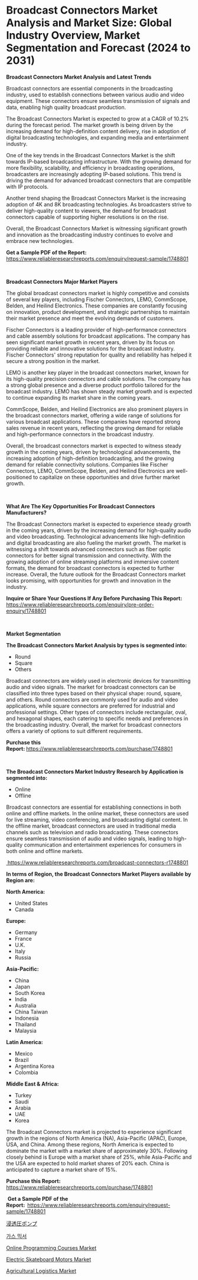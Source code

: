 <p><h1>Broadcast Connectors Market Analysis and Market Size: Global Industry Overview, Market Segmentation and Forecast (2024 to 2031)</h1></p><p><strong>Broadcast Connectors Market Analysis and Latest Trends</strong></p>
<p><p>Broadcast connectors are essential components in the broadcasting industry, used to establish connections between various audio and video equipment. These connectors ensure seamless transmission of signals and data, enabling high quality broadcast production.</p><p>The Broadcast Connectors Market is expected to grow at a CAGR of 10.2% during the forecast period. The market growth is being driven by the increasing demand for high-definition content delivery, rise in adoption of digital broadcasting technologies, and expanding media and entertainment industry.</p><p>One of the key trends in the Broadcast Connectors Market is the shift towards IP-based broadcasting infrastructure. With the growing demand for more flexibility, scalability, and efficiency in broadcasting operations, broadcasters are increasingly adopting IP-based solutions. This trend is driving the demand for advanced broadcast connectors that are compatible with IP protocols.</p><p>Another trend shaping the Broadcast Connectors Market is the increasing adoption of 4K and 8K broadcasting technologies. As broadcasters strive to deliver high-quality content to viewers, the demand for broadcast connectors capable of supporting higher resolutions is on the rise.</p><p>Overall, the Broadcast Connectors Market is witnessing significant growth and innovation as the broadcasting industry continues to evolve and embrace new technologies.</p></p>
<p><strong>Get a Sample PDF of the Report:&nbsp;</strong> <a href="https://www.reliableresearchreports.com/enquiry/request-sample/1748801">https://www.reliableresearchreports.com/enquiry/request-sample/1748801</a></p>
<p>&nbsp;</p>
<p><strong>Broadcast Connectors Major Market Players</strong></p>
<p><p>The global broadcast connectors market is highly competitive and consists of several key players, including Fischer Connectors, LEMO, CommScope, Belden, and Heilind Electronics. These companies are constantly focusing on innovation, product development, and strategic partnerships to maintain their market presence and meet the evolving demands of customers.</p><p>Fischer Connectors is a leading provider of high-performance connectors and cable assembly solutions for broadcast applications. The company has seen significant market growth in recent years, driven by its focus on providing reliable and innovative solutions for the broadcast industry. Fischer Connectors' strong reputation for quality and reliability has helped it secure a strong position in the market.</p><p>LEMO is another key player in the broadcast connectors market, known for its high-quality precision connectors and cable solutions. The company has a strong global presence and a diverse product portfolio tailored for the broadcast industry. LEMO has shown steady market growth and is expected to continue expanding its market share in the coming years.</p><p>CommScope, Belden, and Heilind Electronics are also prominent players in the broadcast connectors market, offering a wide range of solutions for various broadcast applications. These companies have reported strong sales revenue in recent years, reflecting the growing demand for reliable and high-performance connectors in the broadcast industry.</p><p>Overall, the broadcast connectors market is expected to witness steady growth in the coming years, driven by technological advancements, the increasing adoption of high-definition broadcasting, and the growing demand for reliable connectivity solutions. Companies like Fischer Connectors, LEMO, CommScope, Belden, and Heilind Electronics are well-positioned to capitalize on these opportunities and drive further market growth.</p></p>
<p>&nbsp;</p>
<p><strong>What Are The Key Opportunities For Broadcast Connectors Manufacturers?</strong></p>
<p><p>The Broadcast Connectors market is expected to experience steady growth in the coming years, driven by the increasing demand for high-quality audio and video broadcasting. Technological advancements like high-definition and digital broadcasting are also fueling the market growth. The market is witnessing a shift towards advanced connectors such as fiber optic connectors for better signal transmission and connectivity. With the growing adoption of online streaming platforms and immersive content formats, the demand for broadcast connectors is expected to further increase. Overall, the future outlook for the Broadcast Connectors market looks promising, with opportunities for growth and innovation in the industry.</p></p>
<p><strong>Inquire or Share Your Questions If Any Before Purchasing This Report:</strong> <a href="https://www.reliableresearchreports.com/enquiry/pre-order-enquiry/1748801">https://www.reliableresearchreports.com/enquiry/pre-order-enquiry/1748801</a></p>
<p>&nbsp;</p>
<p><strong>Market Segmentation</strong></p>
<p><strong>The Broadcast Connectors Market Analysis by types is segmented into:</strong></p>
<p><ul><li>Round</li><li>Square</li><li>Others</li></ul></p>
<p><p>Broadcast connectors are widely used in electronic devices for transmitting audio and video signals. The market for broadcast connectors can be classified into three types based on their physical shape: round, square, and others. Round connectors are commonly used for audio and video applications, while square connectors are preferred for industrial and professional settings. Other types of connectors include rectangular, oval, and hexagonal shapes, each catering to specific needs and preferences in the broadcasting industry. Overall, the market for broadcast connectors offers a variety of options to suit different requirements.</p></p>
<p><strong>Purchase this Report:&nbsp;</strong><a href="https://www.reliableresearchreports.com/purchase/1748801">https://www.reliableresearchreports.com/purchase/1748801</a></p>
<p>&nbsp;</p>
<p><strong>The Broadcast Connectors Market Industry Research by Application is segmented into:</strong></p>
<p><ul><li>Online</li><li>Offline</li></ul></p>
<p><p>Broadcast connectors are essential for establishing connections in both online and offline markets. In the online market, these connectors are used for live streaming, video conferencing, and broadcasting digital content. In the offline market, broadcast connectors are used in traditional media channels such as television and radio broadcasting. These connectors ensure seamless transmission of audio and video signals, leading to high-quality communication and entertainment experiences for consumers in both online and offline markets.</p></p>
<p><a href="https://www.reliableresearchreports.com/broadcast-connectors-r1748801">&nbsp;https://www.reliableresearchreports.com/broadcast-connectors-r1748801</a></p>
<p><strong>In terms of Region, the Broadcast Connectors Market Players available by Region are:</strong></p>
<p>
    <p> <strong> North America: </strong>
        <ul>
            <li>United States</li>
            <li>Canada</li>
        </ul>
        </p> 
    <p> <strong> Europe: </strong>
        <ul>
            <li>Germany</li>
            <li>France</li>
            <li>U.K.</li>
            <li>Italy</li>
            <li>Russia</li>
        </ul>
        </p> 
    <p> <strong> Asia-Pacific: </strong>
        <ul>
            <li>China</li>
            <li>Japan</li>
            <li>South Korea</li>
            <li>India</li>
            <li>Australia</li>
            <li>China Taiwan</li>
            <li>Indonesia</li>
            <li>Thailand</li>
            <li>Malaysia</li>
        </ul>
        </p> 
    <p> <strong> Latin America: </strong>
        <ul>
            <li>Mexico</li>
            <li>Brazil</li>
            <li>Argentina Korea</li>
            <li>Colombia</li>
        </ul>
        </p> 
    <p> <strong> Middle East & Africa: </strong>
        <ul>
            <li>Turkey</li>
            <li>Saudi</li>
            <li>Arabia</li>
            <li>UAE</li>
            <li>Korea</li>
        </ul>
    </p>
    </p>
<p><p>The Broadcast Connectors market is projected to experience significant growth in the regions of North America (NA), Asia-Pacific (APAC), Europe, USA, and China. Among these regions, North America is expected to dominate the market with a market share of approximately 30%. Following closely behind is Europe with a market share of 25%, while Asia-Pacific and the USA are expected to hold market shares of 20% each. China is anticipated to capture a market share of 15%.</p></p>
<p><strong>Purchase this Report: </strong><a href="https://www.reliableresearchreports.com/purchase/1748801">https://www.reliableresearchreports.com/purchase/1748801</a></p>
<p>&nbsp;<strong>Get a Sample PDF of the Report:&nbsp;&nbsp;</strong><a href="https://www.reliableresearchreports.com/enquiry/request-sample/1748801">https://www.reliableresearchreports.com/enquiry/request-sample/1748801</a></p>
<p><strong></strong></p>
<p><p><a href="https://medium.com/@isomgleason2023/%E6%B5%B8%E9%80%8F%E3%83%9D%E3%83%B3%E3%83%97%E5%B8%82%E5%A0%B4%E8%A6%8F%E6%A8%A1%E3%81%A8%E5%B8%82%E5%A0%B4%E5%8B%95%E5%90%91-%E5%AE%8C%E5%85%A8%E3%81%AA%E6%A5%AD%E7%95%8C%E6%A6%82%E8%A6%81-2024%E5%B9%B4-2031%E5%B9%B4-665c049b7a67">浸透圧ポンプ</a></p><p><a href="https://github.com/wallacBahrtyinger567686/Market-Research-Report-List-1/blob/main/753787852352.md">가스 믹서</a></p><p><a href="https://www.linkedin.com/pulse/online-programming-courses-market-exploring-share-trends-hkdee">Online Programming Courses Market</a></p><p><a href="https://github.com/Sarissaschmalingtr6fz2739/Market-Research-Report-List-2/blob/main/electric-skateboard-motors-market.md">Electric Skateboard Motors Market</a></p><p><a href="https://www.linkedin.com/pulse/agricultural-logistics-market-competitive-analysis-trends-jl6be">Agricultural Logistics Market</a></p></p>